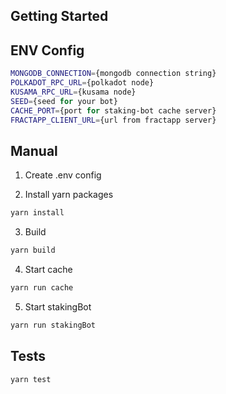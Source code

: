 ## Getting Started

## ENV Config
```sh
MONGODB_CONNECTION={mongodb connection string}
POLKADOT_RPC_URL={polkadot node}
KUSAMA_RPC_URL={kusama node}
SEED={seed for your bot}
CACHE_PORT={port for staking-bot cache server}
FRACTAPP_CLIENT_URL={url from fractapp server}
```

## Manual
1. Create .env config

2. Install yarn packages
```sh
yarn install
```

3. Build
```sh
yarn build
```

4. Start cache
```sh
yarn run cache
```

5. Start stakingBot
```sh
yarn run stakingBot
```

## Tests

```sh
yarn test
```
